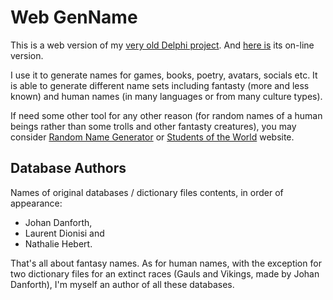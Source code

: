 # Web GenName

This is a web version of my [very old Delphi project](https://github.com/mrfatguy/delphi-genname). And [here is](https://mrfatguy.github.io/web-genname/) its on-line version.

I use it to generate names for games, books, poetry, avatars, socials etc. It is able to generate different name sets including fantasty (more and less known) and human names (in many languages or from many culture types).

If need some other tool for any other reason (for random names of a human beings rather than some trolls and other fantasty creatures), you may consider [Random Name Generator](https://www.namespedia.com/random-name-generator.php) or [Students of the World](http://www.studentsoftheworld.info/penpals/stats.php3) website.

## Database Authors

Names of original databases / dictionary files contents, in order of appearance:

- Johan Danforth,
- Laurent Dionisi and
- Nathalie Hebert.

That's all about fantasy names. As for human names, with the exception for two dictionary files for an extinct races (Gauls and Vikings, made by Johan Danforth), I'm myself an author of all these databases.